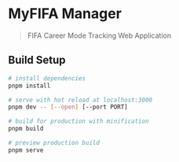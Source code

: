 # MyFIFA Manager

> FIFA Career Mode Tracking Web Application

## Build Setup

``` bash
# install dependencies
pnpm install

# serve with hot reload at localhost:3000
pnpm dev -- [--open] [--port PORT]

# build for production with minification
pnpm build

# preview production build
pnpm serve
```
